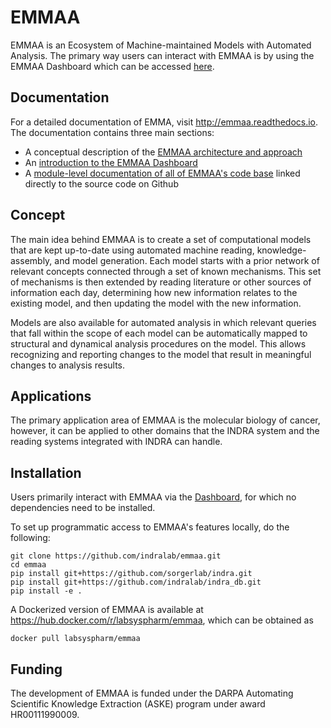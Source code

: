 # EMMAA
EMMAA is an Ecosystem of Machine-maintained Models with Automated Analysis.
The primary way users can interact with EMMAA is by using the EMMAA Dashboard
which can be accessed 
[here](http://emmaa.indra.bio).

## Documentation
For a detailed documentation of EMMA, visit http://emmaa.readthedocs.io.
The documentation contains three main sections:
- A conceptual description of the [EMMAA architecture and approach](https://emmaa.readthedocs.io/en/latest/architecture/index.html)
- An [introduction to the EMMAA Dashboard](https://emmaa.readthedocs.io/en/latest/dashboard/index.html)
- A [module-level documentation of all of EMMAA's code base](https://emmaa.readthedocs.io/en/latest/modules/index.html) linked directly to the source code on Github

## Concept
The main idea behind EMMAA is to create a set of computational models that
are kept up-to-date using automated machine reading, knowledge-assembly, and
model generation. Each model starts with a prior network of relevant concepts
connected through a set of known mechanisms. This set of mechanisms is then
extended by reading literature or other sources of information each day,
determining how new information relates to the existing model, and then
updating the model with the new information.

Models are also available for automated analysis in which relevant queries
that fall within the scope of each model can be automatically mapped
to structural and dynamical analysis procedures on the model. This allows
recognizing and reporting changes to the model that result in meaningful
changes to analysis results.

## Applications
The primary application area of EMMAA is the molecular biology of cancer,
however, it can be applied to other domains that the INDRA system and the
reading systems integrated with INDRA can handle.

## Installation
Users primarily interact with EMMAA via the
[Dashboard](http://emmaa.indra.bio), for which no dependencies need to be
installed.

To set up programmatic access to EMMAA's features locally, do the following:
```
git clone https://github.com/indralab/emmaa.git
cd emmaa
pip install git+https://github.com/sorgerlab/indra.git
pip install git+https://github.com/indralab/indra_db.git
pip install -e .
```

A Dockerized version of EMMAA is available at
https://hub.docker.com/r/labsyspharm/emmaa, which can be obtained as
```
docker pull labsyspharm/emmaa
```

## Funding
The development of EMMAA is funded under the DARPA Automating Scientific
Knowledge Extraction (ASKE) program under award HR00111990009.
